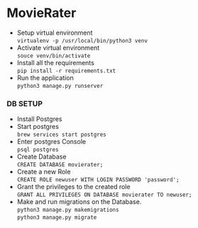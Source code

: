 # MovieRater

- Setup virtual environment<br>
    ```virtualenv -p /usr/local/bin/python3 venv```
- Activate virtual environment <br>
    ```souce venv/bin/activate```
- Install all the requirements <br>
    ```pip install -r requirements.txt```
- Run the application <br>
    ```python3 manage.py runserver```

### DB SETUP

- Install Postgres <br>
- Start postgres <br>
    ```brew services start postgres```
- Enter postgres Console <br>
    ```psql postgres```
- Create Database <br>
    ```CREATE DATABASE movierater;```
- Create a new Role <br> 
    ```CREATE ROLE newuser WITH LOGIN PASSWORD 'password';```
- Grant the privileges to the created role <br>
    ```GRANT ALL PRIVILEGES ON DATABASE movierater TO newuser;```
- Make and run migrations on the Database. <br>
    ```python3 manage.py makemigrations``` <br>
    ```python3 manage.py migrate```
